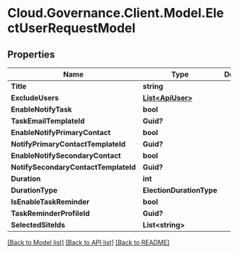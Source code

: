 # Cloud.Governance.Client.Model.ElectUserRequestModel
## Properties

Name | Type | Description | Notes
------------ | ------------- | ------------- | -------------
**Title** | **string** |  | [optional] 
**ExcludeUsers** | [**List&lt;ApiUser&gt;**](ApiUser.md) |  | [optional] 
**EnableNotifyTask** | **bool** |  | [optional] 
**TaskEmailTemplateId** | **Guid?** |  | [optional] 
**EnableNotifyPrimaryContact** | **bool** |  | [optional] 
**NotifyPrimaryContactTemplateId** | **Guid?** |  | [optional] 
**EnableNotifySecondaryContact** | **bool** |  | [optional] 
**NotifySecondaryContactTemplateId** | **Guid?** |  | [optional] 
**Duration** | **int** |  | [optional] 
**DurationType** | **ElectionDurationType** |  | [optional] 
**IsEnableTaskReminder** | **bool** |  | [optional] 
**TaskReminderProfileId** | **Guid?** |  | [optional] 
**SelectedSiteIds** | **List&lt;string&gt;** |  | [optional] 

[[Back to Model list]](../README.md#documentation-for-models) [[Back to API list]](../README.md#documentation-for-api-endpoints) [[Back to README]](../README.md)

